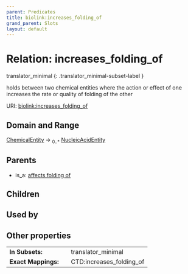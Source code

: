 ```yaml
---
parent: Predicates
title: biolink:increases_folding_of
grand_parent: Slots
layout: default
---
```


# Relation: increases_folding_of

translator_minimal
{: .translator_minimal-subset-label }


holds between two chemical entities where the action or effect of one  increases the rate or quality of folding of the other

URI: [biolink:increases_folding_of](https://w3id.org/biolink/vocab/increases_folding_of)

## Domain and Range

[ChemicalEntity](ChemicalEntity.md) ->  <sub>0..\*</sub> [NucleicAcidEntity](NucleicAcidEntity.md)

## Parents

 *  is_a: [affects folding of](affects_folding_of.md)

## Children


## Used by


## Other properties

|  |  |  |
| --- | --- | --- |
| **In Subsets:** | | translator_minimal |
| **Exact Mappings:** | | CTD:increases_folding_of |

